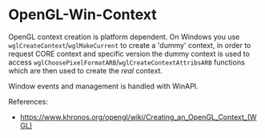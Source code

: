 # OpenGL-Win-Context
OpenGL context creation is platform dependent. On Windows you use `wglCreateContext`/`wglMakeCurrent` to create a 'dummy' context, in order to request CORE context and specific version the dummy context is used to access `wglChoosePixelFormatARB`/`wglCreateContextAttribsARB` functions which are then used to create the *real* context.

Window events and management is handled with WinAPI.

References:
 - https://www.khronos.org/opengl/wiki/Creating_an_OpenGL_Context_(WGL)
